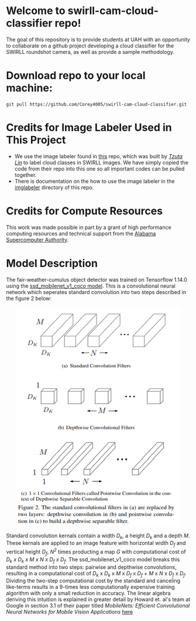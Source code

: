 # Welcome to swirll-cam-cloud-classifier repo!

The goal of this repository is to provide students at UAH with an opportunity to collaborate on a github project developing a cloud classifier for the SWIRLL roundshot camera, as well as provide a sample methodology. 

# Download repo to your local machine:
```
git pull https://github.com/Corey4005/swirll-cam-cloud-classifier.git
```

# Credits for Image Labeler Used in This Project 
- We use the image labeler found in [this](https://github.com/tzutalin/labelImg) repo, which was built by [*Tzuta Lin*](https://tzutalin.github.io/) to label cloud classes in SWIRLL images. We have simply copied the code from their repo into this one so all important codes can be pulled together. 
- There is documentation on the how to use the image labeler in the [imglabeler](https://github.com/Corey4005/swirll-cam-cloud-classifier/tree/main/Tensorflow/addons/imglabeler) directory of this repo. 

# Credits for Compute Resources 
This work was made possible in part by a grant of high performance computing resources and technical support from the [Alabama Supercomputer Authority](https://hpcdocs.asc.edu/).

# Model Description
The fair-weather-cumulus object detector was trained on Tensorflow 1.14.0 using the [ssd_mobilenet_v1_coco model](https://github.com/tensorflow/models/blob/master/research/object_detection/samples/configs/ssd_mobilenet_v1_coco.config). This is a convolutional neural network which seperates standard convolution into two steps described in the figure 2 below: 

<p align="center">
  <img 
    width="450"
    height="600"
    src="https://github.com/Corey4005/swirll-cam-cloud-classifier/blob/main/demo-notebooks/images/depth-wise-vs-point.PNG"
  >
</p>

Standard convolution kernals contain a width *D<sub>k</sub>*, a height *D<sub>k</sub>* and a depth *M*. These kernals are applied to an image feature with horizontal width *D<sub>f</sub>* and vertical height *D<sub>f</sub>*, *N<sup>2</sup>* times producting a map *G* with computational cost of *D<sub>k</sub> x D<sub>k</sub> x M x N x D<sub>f</sub> x D<sub>f</sub>.* The ssd_mobilenet_v1_coco model breaks this standard method into two steps: pairwise and depthwise convolutions, resulting in a computational cost of *D<sub>k</sub>* x *D<sub>k</sub>* x *M* x *D<sub>f</sub>* x *D<sub>f</sub>* + *M* x *N* x *D<sub>f</sub>* x *D<sub>f</sub>*. Dividing the two-step computational cost by the standard and canceling like-terms results in a 9-times less computationally expensive training algorithm with only a small reduction in accuracy. The linear algebra deriving this intuition is explained in greater detail by Howard et. al's team at Google in section 3.1 of their paper titled *MobileNets: Efficient Convolutional Neural Networks for Mobile Vision
Applications* [here](https://arxiv.org/pdf/1704.04861.pdf)



